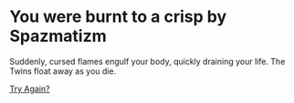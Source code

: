 # You were burnt to a crisp by Spazmatizm

Suddenly, cursed flames engulf your body, quickly draining your life.  The Twins float away as you die.

[Try Again?](./_start-here.md)